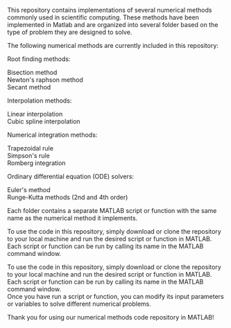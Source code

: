 
This repository contains implementations of several numerical methods commonly used in scientific computing. These methods have been implemented in Matlab and are organized into several folder based on the type of problem they are designed to solve.

The following numerical methods are currently included in this repository:

Root finding methods:

Bisection method
<br>
Newton's raphson  method
<br>
Secant method
<br>

Interpolation methods:

Linear interpolation
<br>
Cubic spline interpolation
<br>

Numerical integration methods:

Trapezoidal rule
<br>
Simpson's rule
<br>
Romberg integration
<br>

Ordinary differential equation (ODE) solvers:

Euler's method
<br>
Runge-Kutta methods (2nd and 4th order)

Each folder  contains a separate MATLAB script or function with the same name as the numerical method it implements.

To use the code in this repository, simply download or clone the repository to your local machine and run the desired script or function in MATLAB. Each script or function can be run by calling its name in the MATLAB command window.

To use the code in this repository, simply download or clone the repository to your local machine and run the desired script or function in MATLAB. Each script or function can be run by calling its name in the MATLAB command window.
<br>
Once you have run a script or function, you can modify its input parameters or variables to solve different numerical problems.

Thank you for using our numerical methods code repository in MATLAB!
